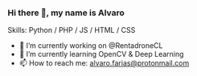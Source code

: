 ### Hi there 👋, my name is Alvaro

Skills: Python / PHP / JS / HTML / CSS

- 🔭 I’m currently working on @RentadroneCL 
- 🌱 I’m currently learning OpenCV & Deep Learning 
- 📫 How to reach me: alvaro.farias@protonmail.com 
